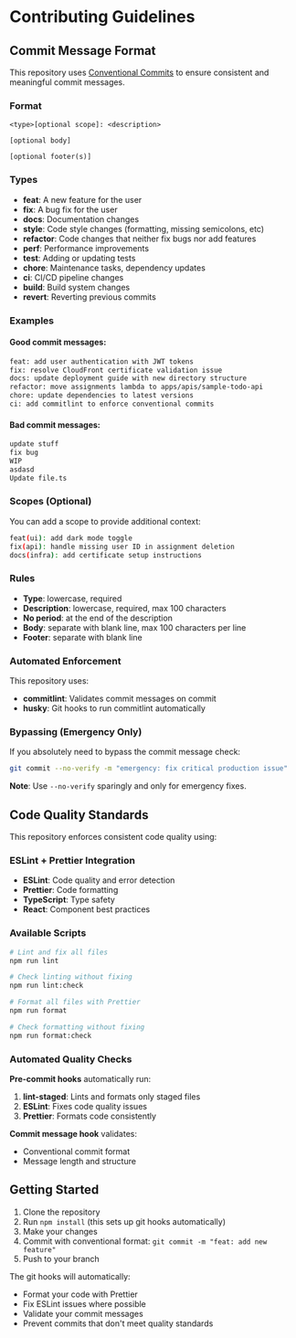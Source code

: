 # Contributing Guidelines

## Commit Message Format

This repository uses
[Conventional Commits](https://www.conventionalcommits.org/) to ensure
consistent and meaningful commit messages.

### Format

```
<type>[optional scope]: <description>

[optional body]

[optional footer(s)]
```

### Types

- **feat**: A new feature for the user
- **fix**: A bug fix for the user
- **docs**: Documentation changes
- **style**: Code style changes (formatting, missing semicolons, etc)
- **refactor**: Code changes that neither fix bugs nor add features
- **perf**: Performance improvements
- **test**: Adding or updating tests
- **chore**: Maintenance tasks, dependency updates
- **ci**: CI/CD pipeline changes
- **build**: Build system changes
- **revert**: Reverting previous commits

### Examples

#### Good commit messages:

```bash
feat: add user authentication with JWT tokens
fix: resolve CloudFront certificate validation issue
docs: update deployment guide with new directory structure
refactor: move assignments lambda to apps/apis/sample-todo-api
chore: update dependencies to latest versions
ci: add commitlint to enforce conventional commits
```

#### Bad commit messages:

```bash
update stuff
fix bug
WIP
asdasd
Update file.ts
```

### Scopes (Optional)

You can add a scope to provide additional context:

```bash
feat(ui): add dark mode toggle
fix(api): handle missing user ID in assignment deletion
docs(infra): add certificate setup instructions
```

### Rules

- **Type**: lowercase, required
- **Description**: lowercase, required, max 100 characters
- **No period**: at the end of the description
- **Body**: separate with blank line, max 100 characters per line
- **Footer**: separate with blank line

### Automated Enforcement

This repository uses:

- **commitlint**: Validates commit messages on commit
- **husky**: Git hooks to run commitlint automatically

### Bypassing (Emergency Only)

If you absolutely need to bypass the commit message check:

```bash
git commit --no-verify -m "emergency: fix critical production issue"
```

**Note**: Use `--no-verify` sparingly and only for emergency fixes.

## Code Quality Standards

This repository enforces consistent code quality using:

### ESLint + Prettier Integration

- **ESLint**: Code quality and error detection
- **Prettier**: Code formatting
- **TypeScript**: Type safety
- **React**: Component best practices

### Available Scripts

```bash
# Lint and fix all files
npm run lint

# Check linting without fixing
npm run lint:check

# Format all files with Prettier
npm run format

# Check formatting without fixing
npm run format:check
```

### Automated Quality Checks

**Pre-commit hooks** automatically run:

1. **lint-staged**: Lints and formats only staged files
2. **ESLint**: Fixes code quality issues
3. **Prettier**: Formats code consistently

**Commit message hook** validates:

- Conventional commit format
- Message length and structure

## Getting Started

1. Clone the repository
2. Run `npm install` (this sets up git hooks automatically)
3. Make your changes
4. Commit with conventional format: `git commit -m "feat: add new feature"`
5. Push to your branch

The git hooks will automatically:

- Format your code with Prettier
- Fix ESLint issues where possible
- Validate your commit messages
- Prevent commits that don't meet quality standards
